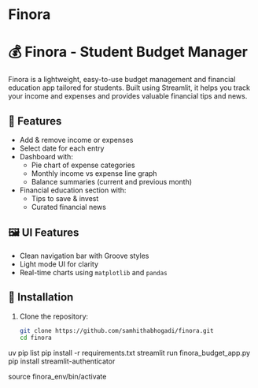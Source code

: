 # Finora
# 💰 Finora - Student Budget Manager

Finora is a lightweight, easy-to-use budget management and financial education app tailored for students. Built using Streamlit, it helps you track your income and expenses and provides valuable financial tips and news.

## 🚀 Features

- Add & remove income or expenses
- Select date for each entry
- Dashboard with:
  - Pie chart of expense categories
  - Monthly income vs expense line graph
  - Balance summaries (current and previous month)
- Financial education section with:
  - Tips to save & invest
  - Curated financial news

## 🖼️ UI Features

- Clean navigation bar with Groove styles
- Light mode UI for clarity
- Real-time charts using `matplotlib` and `pandas`

## 🔧 Installation

1. Clone the repository:
   ```bash
   git clone https://github.com/samhithabhogadi/finora.git
   cd finora
uv pip list
pip install -r requirements.txt
streamlit run finora_budget_app.py
pip install streamlit-authenticator


source finora_env/bin/activate
